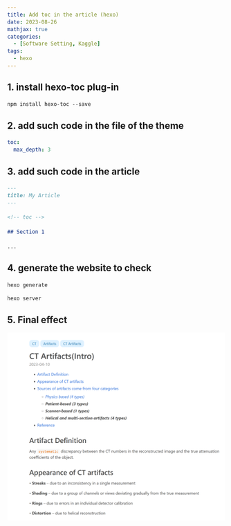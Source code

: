 ```yaml
---
title: Add toc in the article (hexo)
date: 2023-08-26
mathjax: true
categories:
  - [Software Setting, Kaggle]
tags:
  - hexo
---
```


## 1. install hexo-toc plug-in

```css
npm install hexo-toc --save
```

## 2. add such code in the file of the theme

```YAML
toc:
  max_depth: 3
```

## 3. add such code in the article

```MARKDOWN
---
title: My Article
---

<!-- toc -->

## Section 1

...
```

## 4. generate the website to check

```css
hexo generate
```

```css
hexo server
```

## 5. Final effect

![](https://raw.githubusercontent.com/kathychen47/Img4KathyBlog/main/toc.png)

